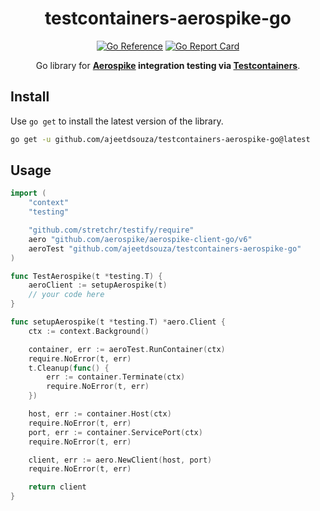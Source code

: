 <!-- markdownlint-configure-file {
  "MD033": false,
  "MD041": false
} -->

<div align="center">

# testcontainers-aerospike-go

[![Go Reference](https://pkg.go.dev/badge/github.com/ajeetdsouza/testcontainers-aerospike-go.svg)](https://pkg.go.dev/github.com/ajeetdsouza/testcontainers-aerospike-go)
[![Go Report Card](https://goreportcard.com/badge/github.com/ajeetdsouza/testcontainers-aerospike-go)](https://goreportcard.com/report/github.com/ajeetdsouza/testcontainers-aerospike-go)

Go library for **[Aerospike](https://aerospike.com/) integration testing via
[Testcontainers](https://testcontainers.com/)**.

</div>

## Install

Use `go get` to install the latest version of the library.

```bash
go get -u github.com/ajeetdsouza/testcontainers-aerospike-go@latest
```

## Usage

```go
import (
    "context"
    "testing"

    "github.com/stretchr/testify/require"
    aero "github.com/aerospike/aerospike-client-go/v6"
    aeroTest "github.com/ajeetdsouza/testcontainers-aerospike-go"
)

func TestAerospike(t *testing.T) {
    aeroClient := setupAerospike(t)
    // your code here
}

func setupAerospike(t *testing.T) *aero.Client {
    ctx := context.Background()

    container, err := aeroTest.RunContainer(ctx)
    require.NoError(t, err)
    t.Cleanup(func() {
        err := container.Terminate(ctx)
        require.NoError(t, err)
    })

    host, err := container.Host(ctx)
    require.NoError(t, err)
    port, err := container.ServicePort(ctx)
    require.NoError(t, err)

    client, err := aero.NewClient(host, port)
    require.NoError(t, err)

    return client
}
```
